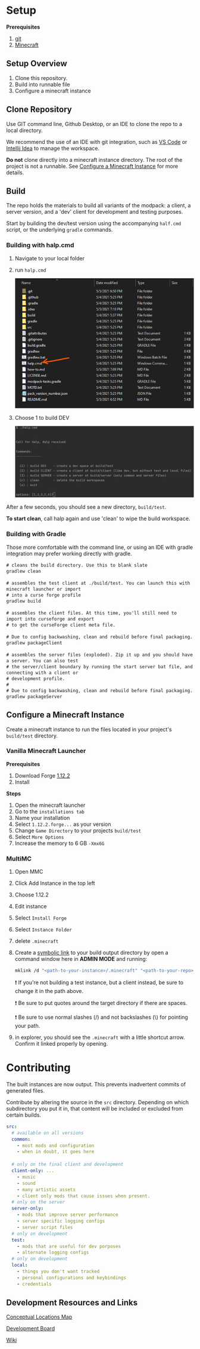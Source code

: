 # Setup

**Prerequisites**

1. [git](https://git-scm.com/downloads)
2. [Minecraft](https://www.minecraft.net/en-us/)

## Setup Overview

1. Clone this repository.
2. Build into runnable file
3. Configure a minecraft instance

## Clone Repository

Use GIT command line, Github Desktop, or an IDE to clone the repo to a local directory.

We recommend the use of an IDE with git integration, such
as [VS Code](https://code.visualstudio.com/download)
or [Intellij Idea](https://www.jetbrains.com/idea/) to manage the workspace.

**Do not** clone directly into a minecraft instance directory. The root of the project is not a
runnable. See [Configure a Minecraft Instance](./#Configure-a-Minecraft-Instance) for more details.

## Build

The repo holds the materials to build all variants of the modpack: a client, a server version, and
a 'dev' client for development and testing purposes.

Start by building the dev/test version using the accompanying `half.cmd` script, or the
underlying `gradle` commands.

### Building with halp.cmd

1. Navigate to your local folder
2. run `halp.cmd`

   ![Image of local dir](navigate-to-dir.png)

3. Choose 1 to build DEV

   ![Image of halp](halp.png)

After a few seconds, you should see a new directory, `build/test`.

**To start clean**, call halp again and use 'clean' to wipe the build workspace.

### Building with Gradle

Those more comfortable with the command line, or using an IDE with gradle integration may prefer
working directly with gradle.

```shell
# cleans the build directory. Use this to blank slate
gradlew clean

# assembles the test client at ./build/test. You can launch this with minecraft launcher or import
# into a curse forge profile
gradlew build

# assembles the client files. At this time, you'll still need to import into curseforge and export
# to get the curseForge client meta file.

# Due to config backwashing, clean and rebuild before final packaging.
gradlew packageClient

# assembles the server files (exploded). Zip it up and you should have a server. You can also test
# the server/client boundary by running the start server bat file, and connecting with a client or
# development profile.
# 
# Due to config backwashing, clean and rebuild before final packaging.
gradlew packageServer
```

## Configure a Minecraft Instance

Create a minecraft instance to run the files located in your project's `build/test` directory.

### Vanilla Minecraft Launcher

**Prerequisites**

1. Download
   Forge [1.12.2](https://files.minecraftforge.net/net/minecraftforge/forge/index_1.12.2.html)
2. Install

**Steps**

1. Open the minecraft launcher
2. Go to the `installations tab`
3. Name your installation
4. Select `1.12.2.forge...` as your version
5. Change `Game Directory` to your projects `build/test`
6. Select `More Options`
7. Increase the memory to 6 GB `-Xmx6G`

### MultiMC

1. Open MMC
2. Click Add Instance in the top left
3. Choose 1.12.2
4. Edit instance
5. Select `Install Forge`
6. Select `Instance Folder`
7. delete `.minecraft`
8. Create
   a [symbolic link](https://docs.microsoft.com/en-us/windows-server/administration/windows-commands/mklink)
   to your build output directory by open a command window here in **ADMIN MODE** and running:
    ```sh
    mklink /d "<path-to-your-instance>/.minecraft" "<path-to-your-repo>/build/test"
    ```
   ❗ If you're not building a test instance, but a client instead, be sure to change it in the path above.

   ❗ Be sure to put quotes around the target directory if there are spaces.
   
   ❗ Be sure to use normal slashes (/) and not backslashes (\\) for pointing your path.
9. in explorer, you should see the `.minecraft` with a little shortcut arrow. Confirm it linked
   properly by opening.

# Contributing

The built instances are now output. This prevents inadvertent commits of generated files.

Contribute by altering the source in the `src` directory. Depending on which subdirectory you put it
in, that content will be included or excluded from certain builds.

```yaml
src:
  # available on all versions
  common:
    - most mods and configuration
    - when in doubt, it goes here

  # only on the final client and development
  client-only: ...
    - music
    - sound
    - many artistic assets
    - client only mods that cause issues when present.
  # only on the server
  server-only:
    - mods that improve server performance
    - server specific logging configs
    - server script files
  # only on development
  test:
    - mods that are useful for dev porposes
    - alternate logging configs
  # only on development
  local:
    - things you don't want tracked
    - personal configurations and keybindings
    - credentials
```

## Development Resources and Links

[Conceptual Locations Map](https://rebirthofthenight.com/map/)

[Development Board](https://trello.com/b/PZyYdW4A/rebirth-of-the-night)

[Wiki](https://wiki.rebirthofthenight.com)
